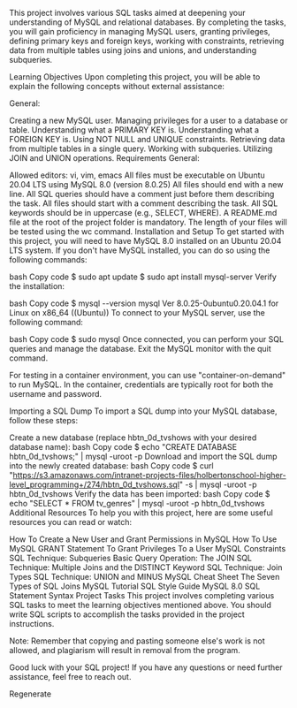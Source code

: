 This project involves various SQL tasks aimed at deepening your understanding of MySQL and relational databases. By completing the tasks, you will gain proficiency in managing MySQL users, granting privileges, defining primary keys and foreign keys, working with constraints, retrieving data from multiple tables using joins and unions, and understanding subqueries.

Learning Objectives
Upon completing this project, you will be able to explain the following concepts without external assistance:

General:

Creating a new MySQL user.
Managing privileges for a user to a database or table.
Understanding what a PRIMARY KEY is.
Understanding what a FOREIGN KEY is.
Using NOT NULL and UNIQUE constraints.
Retrieving data from multiple tables in a single query.
Working with subqueries.
Utilizing JOIN and UNION operations.
Requirements
General:

Allowed editors: vi, vim, emacs
All files must be executable on Ubuntu 20.04 LTS using MySQL 8.0 (version 8.0.25)
All files should end with a new line.
All SQL queries should have a comment just before them describing the task.
All files should start with a comment describing the task.
All SQL keywords should be in uppercase (e.g., SELECT, WHERE).
A README.md file at the root of the project folder is mandatory.
The length of your files will be tested using the wc command.
Installation and Setup
To get started with this project, you will need to have MySQL 8.0 installed on an Ubuntu 20.04 LTS system. If you don't have MySQL installed, you can do so using the following commands:

bash
Copy code
$ sudo apt update
$ sudo apt install mysql-server
Verify the installation:

bash
Copy code
$ mysql --version
mysql  Ver 8.0.25-0ubuntu0.20.04.1 for Linux on x86_64 ((Ubuntu))
To connect to your MySQL server, use the following command:

bash
Copy code
$ sudo mysql
Once connected, you can perform your SQL queries and manage the database. Exit the MySQL monitor with the quit command.

For testing in a container environment, you can use "container-on-demand" to run MySQL. In the container, credentials are typically root for both the username and password.

Importing a SQL Dump
To import a SQL dump into your MySQL database, follow these steps:

Create a new database (replace hbtn_0d_tvshows with your desired database name):
bash
Copy code
$ echo "CREATE DATABASE hbtn_0d_tvshows;" | mysql -uroot -p
Download and import the SQL dump into the newly created database:
bash
Copy code
$ curl "https://s3.amazonaws.com/intranet-projects-files/holbertonschool-higher-level_programming+/274/hbtn_0d_tvshows.sql" -s | mysql -uroot -p hbtn_0d_tvshows
Verify the data has been imported:
bash
Copy code
$ echo "SELECT * FROM tv_genres" | mysql -uroot -p hbtn_0d_tvshows
Additional Resources
To help you with this project, here are some useful resources you can read or watch:

How To Create a New User and Grant Permissions in MySQL
How To Use MySQL GRANT Statement To Grant Privileges To a User
MySQL Constraints
SQL Technique: Subqueries
Basic Query Operation: The JOIN
SQL Technique: Multiple Joins and the DISTINCT Keyword
SQL Technique: Join Types
SQL Technique: UNION and MINUS
MySQL Cheat Sheet
The Seven Types of SQL Joins
MySQL Tutorial
SQL Style Guide
MySQL 8.0 SQL Statement Syntax
Project Tasks
This project involves completing various SQL tasks to meet the learning objectives mentioned above. You should write SQL scripts to accomplish the tasks provided in the project instructions.

Note: Remember that copying and pasting someone else's work is not allowed, and plagiarism will result in removal from the program.

Good luck with your SQL project! If you have any questions or need further assistance, feel free to reach out.






Regenerate

